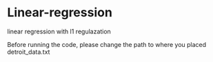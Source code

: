 # Linear-regression
linear regression with l1 regulazation

Before running the code, please change the path to where you placed detroit_data.txt

